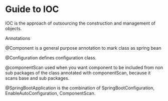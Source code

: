 # Guide to IOC

IOC is the approach of outsourcing the construction and management of objects.

Annotations

@Component is a general purpose annotation to mark class as spring bean

@Configuration defines configuration class. 

@componentScan used when you want component to be included from non sub packages of the class annotated with componentScan, because it scans base and sub packages.

@SpringBootApplication is the combination of SpringBootConfiguration, EnableAutoConfiguration, ComponentScan.